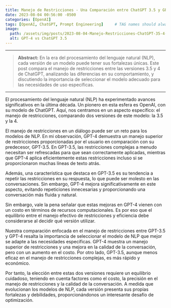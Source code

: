 ```yaml
---
title: Manejo de Restricciones - Una Comparación entre ChatGPT 3.5 y GPT-4
date: 2023-08-04 00:56:00 -0500
categories: [OpenAI]
tags: [OpenAI, ChatGPT, Prompt Engineering]     # TAG names should always be lowercase
image:
  path: /assets/img/posts/2023-08-04-Manejo-Restricciones-ChatGPT-35-4-wHeader.png
  alt: GPT-4 vs ChatGPT 3.5
---
```


---
>**Abstract:**
En la era del procesamiento del lenguaje natural (NLP), cada versión de un modelo puede tener sus fortalezas únicas. Este post compara el manejo de restricciones entre las versiones 3.5 y 4 de ChatGPT, analizando las diferencias en su comportamiento, y discutiendo la importancia de seleccionar el modelo adecuado para las necesidades de uso específicas.
---


El procesamiento del lenguaje natural (NLP) ha experimentado avances significativos en la última década. Un pionero en esta esfera es OpenAI, con su modelo de ChatGPT. Aquí, nos centramos en un aspecto específico: el manejo de restricciones, comparando dos versiones de este modelo: la 3.5 y la 4.

El manejo de restricciones en un diálogo puede ser un reto para los modelos de NLP. En mi observación, GPT-4 demuestra un manejo superior de restricciones proporcionadas por el usuario en comparación con su predecesor, GPT-3.5. En GPT-3.5, las restricciones complejas a menudo necesitan ser refrescadas para que sean correctamente aplicadas, mientras que GPT-4 aplica eficientemente estas restricciones incluso si se proporcionaron muchas líneas de texto atrás.

Además, una característica que destaca en GPT-3.5 es su tendencia a repetir las restricciones en su respuesta, lo que puede ser molesto en las conversaciones. Sin embargo, GPT-4 mejora significativamente en este aspecto, evitando repeticiones innecesarias y proporcionando una conversación más fluida y natural.

Sin embargo, vale la pena señalar que estas mejoras en GPT-4 vienen con un costo en términos de recursos computacionales. Es por eso que el equilibrio entre el manejo efectivo de restricciones y eficiencia debe considerarse al decidir qué versión utilizar.

Nuestra comparación enfocada en el manejo de restricciones entre GPT-3.5 y GPT-4 resalta la importancia de seleccionar el modelo de NLP que mejor se adapte a las necesidades específicas. GPT-4 muestra un manejo superior de restricciones y una mejora en la calidad de la conversación, pero con un aumento en el costo. Por otro lado, GPT-3.5, aunque menos eficaz en el manejo de restricciones complejas, es más rápido y económico.

Por tanto, la elección entre estas dos versiones requiere un equilibrio cuidadoso, teniendo en cuenta factores como el costo, la precisión en el manejo de restricciones y la calidad de la conversación. A medida que evolucionan los modelos de NLP, cada versión presenta sus propias fortalezas y debilidades, proporcionándonos un interesante desafío de optimización.